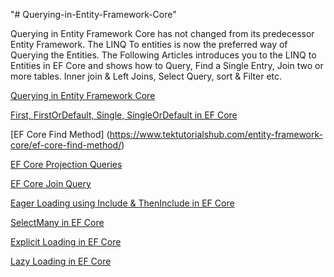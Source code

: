 "# Querying-in-Entity-Framework-Core" 

Querying in Entity Framework Core has not changed from its predecessor Entity Framework. The LINQ To entities is now the preferred way of Querying the Entities. The Following Articles introduces you to the LINQ to Entities in EF Core and shows how to Query, Find a Single Entry, Join two or more tables. Inner join & Left Joins, Select Query, sort & Filter etc.


[Querying in Entity Framework Core](https://www.tektutorialshub.com/entity-framework-core/querying-in-entity-framework-core/)

[First, FirstOrDefault, Single, SingleOrDefault in EF Core](https://www.tektutorialshub.com/entity-framework-core/single-singleordefault-first-firstordefault-in-ef-core/)

[EF Core Find Method] (https://www.tektutorialshub.com/entity-framework-core/ef-core-find-method/)

[EF Core Projection Queries](https://www.tektutorialshub.com/entity-framework-core/projection-queries-in-ef-core/)

[EF Core Join Query](https://www.tektutorialshub.com/entity-framework-core/join-query-in-ef-core/)

[Eager Loading using Include & ThenInclude in EF Core](https://www.tektutorialshub.com/entity-framework-core/eager-loading-using-include-theninclude-in-ef-core/)

[SelectMany in EF Core](https://www.tektutorialshub.com/entity-framework-core/selectmany-in-entity-framework-core/)

[Explicit Loading in EF Core](https://www.tektutorialshub.com/entity-framework-core/explicit-loading-in-entity-framework-core/)

[Lazy Loading in EF Core](https://www.tektutorialshub.com/entity-framework-core/lazy-loading-in-entity-framework-core/)


